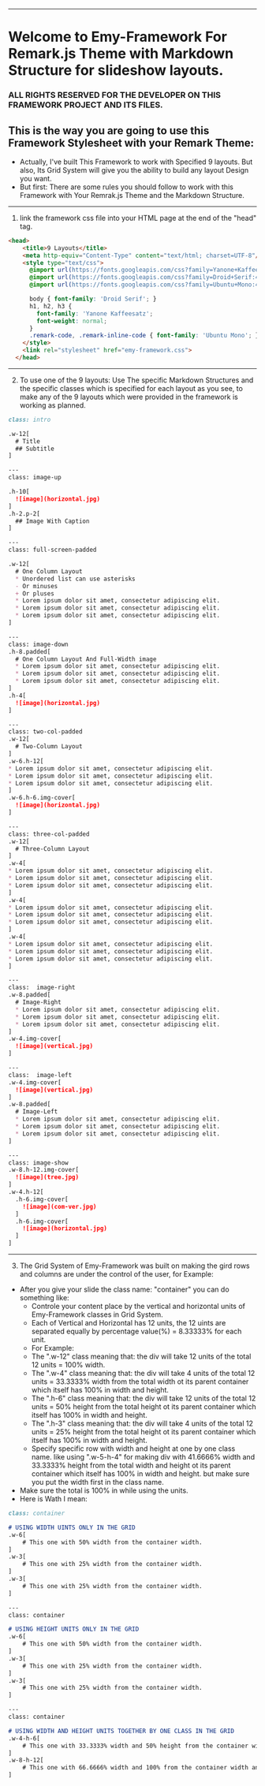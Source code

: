 ----
# Welcome to Emy-Framework For Remark.js Theme with Markdown Structure for slideshow layouts.
### ALL RIGHTS RESERVED FOR THE DEVELOPER ON THIS FRAMEWORK PROJECT AND ITS FILES.

## This is the way you are going to use this Framework Stylesheet with your Remark Theme:
- Actually, I've built This Framework to work with Specified 9 layouts. But also, Its Grid System will give you the ability to build any layout Design you want.
- But first: There are some rules you should follow to work with this Framework with Your Remrak.js Theme and the Markdown Structure.

---
1. link the framework css file into your HTML page at the end of the "head" tag.

```html
<head>
    <title>9 Layouts</title>
    <meta http-equiv="Content-Type" content="text/html; charset=UTF-8"/>
    <style type="text/css">
      @import url(https://fonts.googleapis.com/css?family=Yanone+Kaffeesatz);
      @import url(https://fonts.googleapis.com/css?family=Droid+Serif:400,700,400italic);
      @import url(https://fonts.googleapis.com/css?family=Ubuntu+Mono:400,700,400italic);

      body { font-family: 'Droid Serif'; }
      h1, h2, h3 {
        font-family: 'Yanone Kaffeesatz';
        font-weight: normal;
      }
      .remark-code, .remark-inline-code { font-family: 'Ubuntu Mono'; }
    </style>
    <link rel="stylesheet" href="emy-framework.css">
  </head>
```
---
2. To use one of the 9 layouts: Use The specific Markdown Structures and the specific classes which is specified for each layout as you see, to make any of the 9 layouts which were provided in the framework is working as planned.
```markdown
class: intro

.w-12[
  # Title
  ## Subtitle
]

---
class: image-up

.h-10[
  ![image](horizontal.jpg)
]
.h-2.p-2[
  ## Image With Caption 
]

---
class: full-screen-padded

.w-12[
  # One Column Layout
  * Unordered list can use asterisks
  - Or minuses
  + Or pluses
  * Lorem ipsum dolor sit amet, consectetur adipiscing elit.
  * Lorem ipsum dolor sit amet, consectetur adipiscing elit.
  * Lorem ipsum dolor sit amet, consectetur adipiscing elit.
]

---
class: image-down
.h-8.padded[
  # One Column Layout And Full-Width image
  * Lorem ipsum dolor sit amet, consectetur adipiscing elit.
  * Lorem ipsum dolor sit amet, consectetur adipiscing elit.
  * Lorem ipsum dolor sit amet, consectetur adipiscing elit.
]
.h-4[
  ![image](horizontal.jpg)
]

---
class: two-col-padded
.w-12[
  # Two-Column Layout
]
.w-6.h-12[
* Lorem ipsum dolor sit amet, consectetur adipiscing elit.
* Lorem ipsum dolor sit amet, consectetur adipiscing elit.
* Lorem ipsum dolor sit amet, consectetur adipiscing elit.
]
.w-6.h-6.img-cover[
  ![image](horizontal.jpg)
]

---
class: three-col-padded
.w-12[
  # Three-Column Layout
]
.w-4[
* Lorem ipsum dolor sit amet, consectetur adipiscing elit.
* Lorem ipsum dolor sit amet, consectetur adipiscing elit.
* Lorem ipsum dolor sit amet, consectetur adipiscing elit.
]
.w-4[
* Lorem ipsum dolor sit amet, consectetur adipiscing elit.
* Lorem ipsum dolor sit amet, consectetur adipiscing elit.
* Lorem ipsum dolor sit amet, consectetur adipiscing elit.
]
.w-4[
* Lorem ipsum dolor sit amet, consectetur adipiscing elit.
* Lorem ipsum dolor sit amet, consectetur adipiscing elit.
* Lorem ipsum dolor sit amet, consectetur adipiscing elit.
]

---
class:  image-right
.w-8.padded[
  # Image-Right
  * Lorem ipsum dolor sit amet, consectetur adipiscing elit.
  * Lorem ipsum dolor sit amet, consectetur adipiscing elit.
  * Lorem ipsum dolor sit amet, consectetur adipiscing elit.
]
.w-4.img-cover[
  ![image](vertical.jpg)
]

---
class:  image-left
.w-4.img-cover[
  ![image](vertical.jpg)
]
.w-8.padded[
  # Image-Left
  * Lorem ipsum dolor sit amet, consectetur adipiscing elit.
  * Lorem ipsum dolor sit amet, consectetur adipiscing elit.
  * Lorem ipsum dolor sit amet, consectetur adipiscing elit.
]

---
class: image-show
.w-8.h-12.img-cover[
  ![image](tree.jpg)
]
.w-4.h-12[
  .h-6.img-cover[
    ![image](com-ver.jpg)
  ]
  .h-6.img-cover[
    ![image](horizontal.jpg)
  ]
]
```
---
3. The Grid System of Emy-Framework was built on making the gird rows and columns are under the control of the user, for Example:
* After you give your slide the class name: "container" you can do something like:
  - Controle your content place by the vertical and horizontal units of Emy-Framework classes in Grid System.
  - Each of Vertical and Horizontal has 12 units, the 12 uints are separated equally by percentage value(%) = 8.33333% for each unit.
  - For Example: 
   - The ".w-12" class meaning that: the div will take 12 units of the total 12 units = 100% width.
   - The ".w-4" class meaning that: the div will take 4 units of the total 12 units = 33.3333% width from the total width ot its parent container which itself has 100% in width and height.
   - The ".h-6" class meaning that: the div will take 12 units of the total 12 units = 50% height from the total height ot its parent container which itself has 100% in width and height.
   - The ".h-3" class meaning that: the div will take 4 units of the total 12 units = 25% height from the total height ot its parent container which itself has 100% in width and height.
  - Specify specific row with width and height at one by one class name. like using ".w-5-h-4" for making div with 41.6666% width and 33.3333% height from the total width and height ot its parent container which itself has 100% in width and height. but make sure you put the width first in the class name.
* Make sure the total is 100% in while using the units.
* Here is Wath I mean:
```markdown
class: container

# USING WIDTH UINTS ONLY IN THE GRID
.w-6[
    # This one with 50% width from the container width.
]
.w-3[
    # This one with 25% width from the container width.
]
.w-3[
    # This one with 25% width from the container width.
]

---
class: container

# USING HEIGHT UNITS ONLY IN THE GRID
.w-6[
    # This one with 50% width from the container width.
]
.w-3[
    # This one with 25% width from the container width.
]
.w-3[
    # This one with 25% width from the container width.
]

---
class: container

# USING WIDTH AND HEIGHT UNITS TOGETHER BY ONE CLASS IN THE GRID
.w-4-h-6[
    # This one with 33.3333% width and 50% height from the container width.
]
.w-8-h-12[
    # This one with 66.6666% width and 100% from the container width and height.
]
```
















